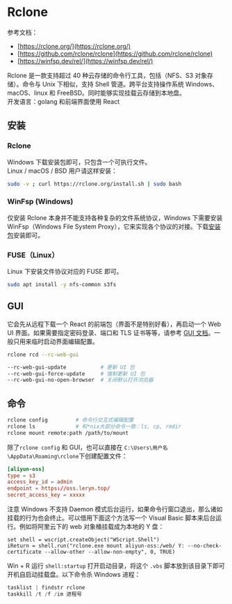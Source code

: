 <a name="aXoIw"></a>
# Rclone
参考文档：

- [https://rclone.org/](https://rclone.org/)
- [https://github.com/rclone/rclone](https://github.com/rclone/rclone)
- [https://winfsp.dev/rel/](https://winfsp.dev/rel/)

Rclone 是一款支持超过 40 种云存储的命令行工具，包括（NFS、S3 对象存储）。命令与 Unix 下相似，支持 Shell 管道。跨平台支持操作系统 Windows、macOS、linux 和 FreeBSD。同时能够实现挂载云存储到本地盘。<br />开发语言：golang 和前端界面使用 React
<a name="iZNZI"></a>
## 安装
<a name="ERr7R"></a>
### Rclone
Windows 下载安装包即可，只包含一个可执行文件。<br />Linux / macOS / BSD 用户请这样安装：
```bash
sudo -v ; curl https://rclone.org/install.sh | sudo bash
```
<a name="ZRYmj"></a>
### WinFsp (Windows)
仅安装 Rclone 本身并不能支持各种复杂的文件系统协议，Windows 下需要安装 WinFsp（Windows File System Proxy），它来实现各个协议的对接。下载[安装包](https://winfsp.dev/rel/)安装即可。
<a name="eHbGd"></a>
### FUSE（Linux）
Linux 下安装文件协议对应的 FUSE 即可。
```bash
sudo apt install -y nfs-common s3fs
```
<a name="I649Z"></a>
## GUI
它会先从远程下载一个 React 的前端包（界面不是特别好看），再启动一个 Web UI 界面。如果需要指定密码登录、端口和 TLS 证书等等，请参考 [GUI 文档](https://rclone.org/gui/)。一般只用来临时启动界面编辑配置。
```bash
rclone rcd --rc-web-gui

--rc-web-gui-update           # 更新 UI 包
--rc-web-gui-force-update     # 强制更新 UI 包
--rc-web-gui-no-open-browser  # 关闭默认打开浏览器
```
<a name="ecwZm"></a>
## 命令
```bash
rclone config         # 命令行交互式编辑配置
rclone ls             # 和*nix大部分命令一致：ls, cp, rmdir
rclone mount remote:path /path/to/mount
```
除了`rclone config` 和 GUI，也可以直接在 `C:\Users\用户名\AppData\Roaming\rclone`下创建配置文件：
```toml
[aliyun-oss]
type = s3
access_key_id = admin
endpoint = https://oss.leryn.top/
secret_access_key = xxxxx
```
注意 Windows 不支持 Daemon 模式后台运行，如果命令行窗口退出，那么诸如挂载的行为也会终止。可以借用下面这个方法写一个 Visual Basic 脚本来后台运行。例如将阿里云下的 web 对象桶挂载成为本地的 Y 盘：
```basic
set shell = wscript.createObject("WScript.Shell")
iReturn = shell.run("rclone.exe mount aliyun-oss:/web/ Y: --no-check-certificate --allow-other --allow-non-empty", 0, TRUE)
```
Win + R 运行 `shell:startup` 打开启动目录，将这个 `.vbs` 脚本放到该目录下即可开机自启动挂载盘。以下命令杀 Windows 进程：
```powershell
tasklist | findstr rclone
taskkill /t /f /im 进程号
```
